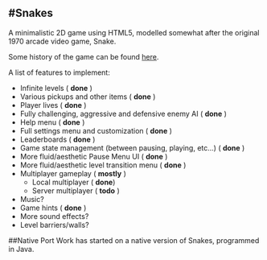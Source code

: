 #Snakes
----------------------------

A minimalistic 2D game using HTML5, modelled somewhat after the original 1970 arcade video game, Snake.

Some history of the game can be found [here](http://en.wikipedia.org/wiki/Snake_%28video_game%29).

A list of features to implement:
* Infinite levels ( **done** )
* Various pickups and other items ( **done** )
* Player lives ( **done** )
* Fully challenging, aggressive and defensive enemy AI ( **done** )
* Help menu ( **done** )
* Full settings menu and customization ( **done** )
* Leaderboards ( **done** )
* Game state management (between pausing, playing, etc...) ( **done** )
* More fluid/aesthetic Pause Menu UI ( **done** )
* More fluid/aesthetic level transition menu ( **done** )
* Multiplayer gameplay ( **mostly** )
  - Local multiplayer ( **done**)
  - Server multiplayer ( **todo** )
* Music?
* Game hints ( **done** )
* More sound effects?
* Level barriers/walls?

##Native Port
Work has started on a native version of Snakes, programmed in Java.
